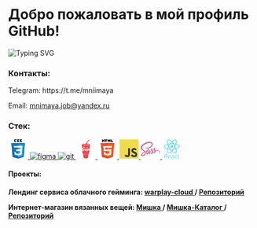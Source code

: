 <h1 aling="center">Добро пожаловать в мой профиль GitHub!</h1>

<a><img src="https://readme-typing-svg.herokuapp.com?font=Fira+Code&pause=1000&color=36A2FF&width=435&lines=%D0%9E+%D1%81%D0%B5%D0%B1%D0%B5+.+.+.+" alt="Typing SVG" /></a>

<h3 align="left">Контакты:</h3>
<p align="left">
  Telegram: https://t.me/mniimaya
</p>
<p align="left">
  Email: <a href="mailto:mnimaya.job@yandex.ru">mnimaya.job@yandex.ru</a>
</p>

<h3 align="left">Стек:</h3>
<p align="left"> <a href="https://www.w3schools.com/css/" target="_blank" rel="noreferrer"> <img src="https://raw.githubusercontent.com/devicons/devicon/master/icons/css3/css3-original-wordmark.svg" alt="css3" width="40" height="40"/> </a> <a href="https://www.figma.com/" target="_blank" rel="noreferrer"> <img src="https://www.vectorlogo.zone/logos/figma/figma-icon.svg" alt="figma" width="40" height="40"/> </a> <a href="https://git-scm.com/" target="_blank" rel="noreferrer"> <img src="https://www.vectorlogo.zone/logos/git-scm/git-scm-icon.svg" alt="git" width="40" height="40"/> </a> <a href="https://gulpjs.com" target="_blank" rel="noreferrer"> <img src="https://raw.githubusercontent.com/devicons/devicon/master/icons/gulp/gulp-plain.svg" alt="gulp" width="40" height="40"/> </a> <a href="https://www.w3.org/html/" target="_blank" rel="noreferrer"> <img src="https://raw.githubusercontent.com/devicons/devicon/master/icons/html5/html5-original-wordmark.svg" alt="html5" width="40" height="40"/> </a> <a href="https://developer.mozilla.org/en-US/docs/Web/JavaScript" target="_blank" rel="noreferrer"> <img src="https://raw.githubusercontent.com/devicons/devicon/master/icons/javascript/javascript-original.svg" alt="javascript" width="40" height="40"/> </a> <a href="https://sass-lang.com" target="_blank" rel="noreferrer"> <img src="https://raw.githubusercontent.com/devicons/devicon/master/icons/sass/sass-original.svg" alt="sass" width="40" height="40"/> </a><a aling="middle" href="https://reactjs.org/" target="_blank" rel="noreferrer"> <img src="https://raw.githubusercontent.com/devicons/devicon/master/icons/react/react-original-wordmark.svg" alt="react" width="40" height="40"/> </a> </p>

<!-- <h3 align="left">Проекты:</h3>
<h4> Коммерческие проекты*<h4>
<p>Интернет-магазин сантехники: <a href="https://torgberu.ru/"> Торг Беру </a><br>
Проект был реализован в команде с руководителем проекта, фронтенд и бэкенд разработчиками.
<p>
<p>Интернет-магазин военной одежды и снаряжения, был разработан блог: <a href="https://militant.ru/novosti/"> Блог интернет-магазина Милитант </a><br>
Проект был реализован в команде с бэкенд разработчиком, разработка функционала комментариев, реакций на статьи велась с 0, из-за ограниченного функционала CMS.
<p> -->
  
<h4>Проекты:<h4>
<p>Лендинг сервиса облачного гейминга: <a href="https://mniimaya.github.io/warplay-cloud/"> warplay-cloud </a> / <a href="https://github.com/Mniimaya/warplay-cloud">Репозиторий</a><br>
<p>
<p>Интернет-магазин вязанных вещей: <a href="https://mniimaya.github.io/mishka/"> Мишка </a> / <a href="https://mniimaya.github.io/mishka/catalog.html"> Мишка-Каталог </a> / <a href="https://github.com/Mniimaya/mishka">Репозиторий</a><br>
<p>
